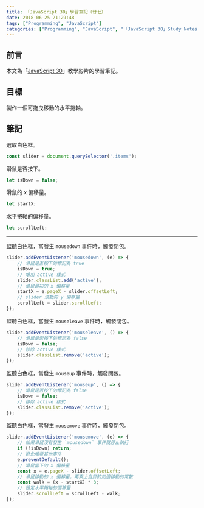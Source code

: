 ```yaml
---
title: 「JavaScript 30」學習筆記（廿七）
date: 2018-06-25 21:29:48
tags: ["Programming", "JavaScript"]
categories: ["Programming", "JavaScript", "「JavaScript 30」Study Notes"]
---
```


## 前言

本文為「[JavaScript 30](https://javascript30.com/)」教學影片的學習筆記。

## 目標

製作一個可拖曳移動的水平捲軸。

## 筆記

選取白色框。

```js
const slider = document.querySelector('.items');
```

滑鼠是否按下。

```js
let isDown = false;
```

滑鼠的 x 偏移量。

```js
let startX;
```

水平捲軸的偏移量。

```js
let scrollLeft;
```

---

監聽白色框，當發生 `mousedown` 事件時，觸發閉包。

```js
slider.addEventListener('mousedown', (e) => {
    // 滑鼠是否按下的標記為 true
    isDown = true;
    // 增加 active 樣式
    slider.classList.add('active');
    // 滑鼠最初的 x 偏移量
    startX = e.pageX - slider.offsetLeft;
    // slider 滾動的 y 偏移量
    scrollLeft = slider.scrollLeft;
});
```

監聽白色框，當發生 `mouseleave` 事件時，觸發閉包。

```js
slider.addEventListener('mouseleave', () => {
    // 滑鼠是否按下的標記為 false
    isDown = false;
    // 移除 active 樣式
    slider.classList.remove('active');
});
```

監聽白色框，當發生 `mouseup` 事件時，觸發閉包。

```js
slider.addEventListener('mouseup', () => {
    // 滑鼠是否按下的標記為 false
    isDown = false;
    // 移除 active 樣式
    slider.classList.remove('active');
});
```

監聽白色框，當發生 `mousemove` 事件時，觸發閉包。

```js
slider.addEventListener('mousemove', (e) => {
    // 如果滑鼠沒有發生 `mousedown` 事件就停止執行
    if (!isDown) return;
    // 避免觸發其他事件
    e.preventDefault();
    // 滑鼠當下的 x 偏移量
    const x = e.pageX - slider.offsetLeft;
    // 滑鼠移動的 x 偏移量，再乘上自訂的加倍移動的常數
    const walk = (x - startX) * 3;
    // 設定水平捲軸的偏移量
    slider.scrollLeft = scrollLeft - walk;
});
```
